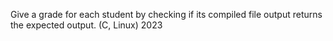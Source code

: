 Give a grade for each student by checking if its compiled file output returns the expected output. (C, Linux) 2023
